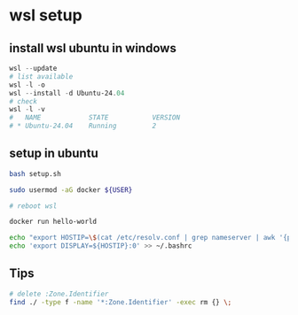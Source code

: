 # wsl setup

## install wsl ubuntu in windows
```powershell
wsl --update
# list available
wsl -l -o
wsl --install -d Ubuntu-24.04
# check
wsl -l -v
#   NAME            STATE           VERSION
# * Ubuntu-24.04    Running         2
```

## setup in ubuntu
```bash
bash setup.sh

sudo usermod -aG docker ${USER}

# reboot wsl

docker run hello-world

echo "export HOSTIP=\$(cat /etc/resolv.conf | grep nameserver | awk '{print \$2}')" >> ~/.bashrc
echo 'export DISPLAY=${HOSTIP}:0' >> ~/.bashrc
```

## Tips
```bash
# delete :Zone.Identifier
find ./ -type f -name '*:Zone.Identifier' -exec rm {} \;
```
